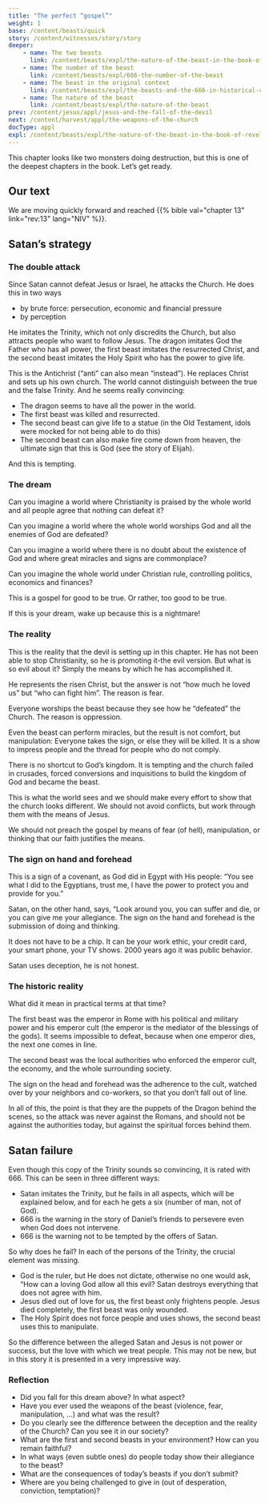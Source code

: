 ```yaml
---
title: "The perfect “gospel”"
weight: 1
base: /content/beasts/quick
story: /content/witnesses/story/story
deeper: 
    - name: The two beasts
      link: /content/beasts/expl/the-nature-of-the-beast-in-the-book-of-revelation
    - name: The number of the beast
      link: /content/beasts/expl/666-the-number-of-the-beast
    - name: The beast in the original context
      link: /content/beasts/expl/the-beasts-and-the-666-in-historical-context
    - name: The nature of the beast
      link: /content/beasts/expl/the-nature-of-the-beast
prev: /content/jesus/appl/jesus-and-the-fall-of-the-devil
next: /content/harvest/appl/the-weapons-of-the-church
docType: appl
expl: /content/beasts/expl/the-nature-of-the-beast-in-the-book-of-revelation
---
```


This chapter looks like two monsters doing destruction, but this is one of the deepest chapters in the book. Let’s get ready.

## Our text

<a name="3f52"></a>
We are moving quickly forward and reached {{% bible val="chapter 13" link="rev:13" lang="NIV" %}}.

## Satan’s strategy

<a name="6e82"></a>

### The double attack

<a name="1537"></a>
Since Satan cannot defeat Jesus or Israel, he attacks the Church. He does this in two ways

- by brute force: persecution, economic and financial pressure
- by perception

He imitates the Trinity, which not only discredits the Church, but also attracts people who want to follow Jesus. The dragon imitates God the Father who has all power, the first beast imitates the resurrected Christ, and the second beast imitates the Holy Spirit who has the power to give life.

This is the Antichrist (“anti” can also mean “instead”). He replaces Christ and sets up his own church. The world cannot distinguish between the true and the false Trinity. And he seems really convincing:

- The dragon seems to have all the power in the world.
- The first beast was killed and resurrected.
- The second beast can give life to a statue (in the Old Testament, idols were mocked for not being able to do this)
- The second beast can also make fire come down from heaven, the ultimate sign that this is God (see the story of Elijah).

And this is tempting.

### The dream

<a name="c519"></a>
Can you imagine a world where Christianity is praised by the whole world and all people agree that nothing can defeat it?

Can you imagine a world where the whole world worships God and all the enemies of God are defeated?

Can you imagine a world where there is no doubt about the existence of God and where great miracles and signs are commonplace?

Can you imagine the whole world under Christian rule, controlling politics, economics and finances?

This is a gospel for good to be true. Or rather, too good to be true.

If this is your dream, wake up because this is a nightmare!

### The reality

<a name="3c55"></a>
This is the reality that the devil is setting up in this chapter. He has not been able to stop Christianity, so he is promoting it-the evil version. But what is so evil about it? Simply the means by which he has accomplished it.

He represents the risen Christ, but the answer is not “how much he loved us” but “who can fight him”. The reason is fear.

Everyone worships the beast because they see how he “defeated” the Church. The reason is oppression.

Even the beast can perform miracles, but the result is not comfort, but manipulation: Everyone takes the sign, or else they will be killed. It is a show to impress people and the thread for people who do not comply.

There is no shortcut to God’s kingdom. It is tempting and the church failed in crusades, forced conversions and inquisitions to build the kingdom of God and became the beast.

This is what the world sees and we should make every effort to show that the church looks different. We should not avoid conflicts, but work through them with the means of Jesus.

We should not preach the gospel by means of fear (of hell), manipulation, or thinking that our faith justifies the means.

### The sign on hand and forehead

<a name="de4d"></a>
This is a sign of a covenant, as God did in Egypt with His people: “You see what I did to the Egyptians, trust me, I have the power to protect you and provide for you.”

Satan, on the other hand, says, “Look around you, you can suffer and die, or you can give me your allegiance. The sign on the hand and forehead is the submission of doing and thinking.

It does not have to be a chip. It can be your work ethic, your credit card, your smart phone, your TV shows. 2000 years ago it was public behavior.

Satan uses deception, he is not honest.

### The historic reality

<a name="cda5"></a>
What did it mean in practical terms at that time?

The first beast was the emperor in Rome with his political and military power and his emperor cult (the emperor is the mediator of the blessings of the gods). It seems impossible to defeat, because when one emperor dies, the next one comes in line.

The second beast was the local authorities who enforced the emperor cult, the economy, and the whole surrounding society.

The sign on the head and forehead was the adherence to the cult, watched over by your neighbors and co-workers, so that you don’t fall out of line.

In all of this, the point is that they are the puppets of the Dragon behind the scenes, so the attack was never against the Romans, and should not be against the authorities today, but against the spiritual forces behind them.

## Satan failure

<a name="111e"></a>
Even though this copy of the Trinity sounds so convincing, it is rated with 666. This can be seen in three different ways:

- Satan imitates the Trinity, but he fails in all aspects, which will be explained below, and for each he gets a six (number of man, not of God).
- 666 is the warning in the story of Daniel’s friends to persevere even when God does not intervene.
- 666 is the warning not to be tempted by the offers of Satan.

So why does he fail? In each of the persons of the Trinity, the crucial element was missing.

- God is the ruler, but He does not dictate, otherwise no one would ask, “How can a loving God allow all this evil? Satan destroys everything that does not agree with him.
- Jesus died out of love for us, the first beast only frightens people. Jesus died completely, the first beast was only wounded.
- The Holy Spirit does not force people and uses shows, the second beast uses this to manipulate.

So the difference between the alleged Satan and Jesus is not power or success, but the love with which we treat people. This may not be new, but in this story it is presented in a very impressive way.

### Reflection

<a name="4fac"></a>
- Did you fall for this dream above? In what aspect?
- Have you ever used the weapons of the beast (violence, fear, manipulation, …) and what was the result?
- Do you clearly see the difference between the deception and the reality of the Church? Can you see it in our society?
- What are the first and second beasts in your environment? How can you remain faithful?
- In what ways (even subtle ones) do people today show their allegiance to the beast?
- What are the consequences of today’s beasts if you don’t submit?
- Where are you being challenged to give in (out of desperation, conviction, temptation)?

